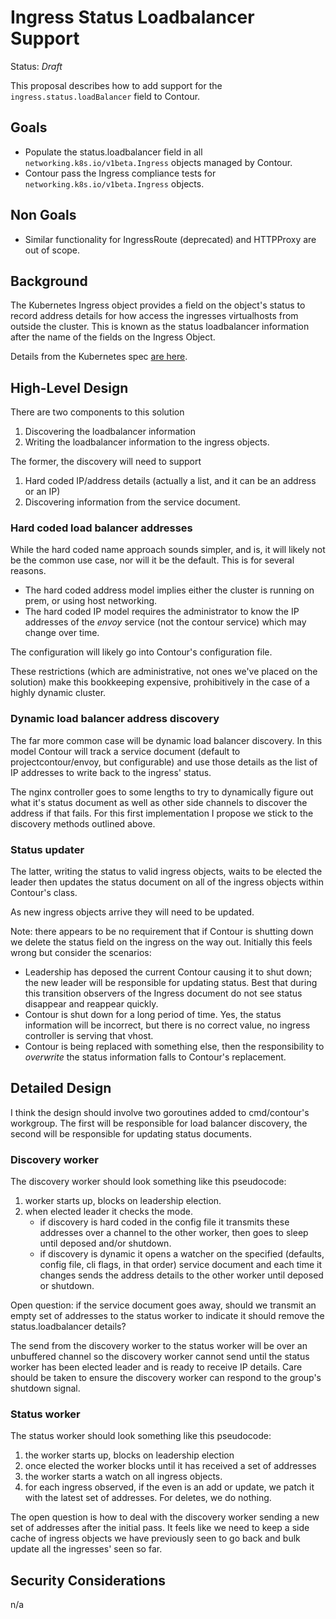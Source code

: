 # Ingress Status Loadbalancer Support

Status: _Draft_

This proposal describes how to add support for the `ingress.status.loadBalancer` field to Contour.

## Goals

- Populate the status.loadbalancer field in all `networking.k8s.io/v1beta.Ingress` objects managed by Contour.
- Contour pass the Ingress compliance tests for `networking.k8s.io/v1beta.Ingress` objects.

## Non Goals

- Similar functionality for IngressRoute (deprecated) and HTTPProxy are out of scope.

## Background

The Kubernetes Ingress object provides a field on the object's status to record address details for how access the ingresses virtualhosts from outside the cluster.
This is known as the status loadbalancer information after the name of the fields on the Ingress Object.

Details from the Kubernetes spec [are here](https://kubernetes.io/docs/reference/generated/kubernetes-api/v1.10/#loadbalancerstatus-v1-core).

## High-Level Design

There are two components to this solution

1. Discovering the loadbalancer information
2. Writing the loadbalancer information to the ingress objects.

The former, the discovery will need to support

1. Hard coded IP/address details (actually a list, and it can be an address or an IP)
2. Discovering information from the service document.

### Hard coded load balancer addresses

While the hard coded name approach sounds simpler, and is, it will likely not be the common use case, nor will it be the default.
This is for several reasons.

- The hard coded address model implies either the cluster is running on prem, or using host networking.
- The hard coded IP model requires the administrator to know the IP addresses of the _envoy_ service (not the contour service) which may change over time.

The configuration will likely go into Contour's configuration file.

These restrictions (which are administrative, not ones we've placed on the solution) make this bookkeeping expensive, prohibitively in the case of a highly dynamic cluster.

### Dynamic load balancer address discovery

The far more common case will be dynamic load balancer discovery.
In this model Contour will track a service document (default to projectcontour/envoy, but configurable) and use those details as the list of IP addresses to write back to the ingress' status.

The nginx controller goes to some lengths to try to dynamically figure out what it's status document as well as other side channels to discover the address if that fails.
For this first implementation I propose we stick to the discovery methods outlined above.

### Status updater

The latter, writing the status to valid ingress objects, waits to be elected the leader then updates the status document on all of the ingress objects within Contour's class.

As new ingress objects arrive they will need to be updated.

Note: there appears to be no requirement that if Contour is shutting down we delete the status field on the ingress on the way out.
Initially this feels wrong but consider the scenarios:

- Leadership has deposed the current Contour causing it to shut down; the new leader will be responsible for updating status. Best that during this transition observers of the Ingress document do not see status disappear and reappear quickly.
- Contour is shut down for a long period of time. Yes, the status information will be incorrect, but there is no correct value, no ingress controller is serving that vhost.
- Contour is being replaced with something else, then the responsibility to _overwrite_ the status information falls to Contour's replacement.

## Detailed Design

I think the design should involve two goroutines added to cmd/contour's workgroup.
The first will be responsible for load balancer discovery, the second will be responsible for updating status documents.

### Discovery worker

The discovery worker should look something like this pseudocode:

1. worker starts up, blocks on leadership election.
2. when elected leader it checks the mode.
    * if discovery is hard coded in the config file it transmits these addresses over a channel to the other worker, then goes to sleep until deposed and/or shutdown.
    * if discovery is dynamic it opens a watcher on the specified (defaults, config file, cli flags, in that order) service document and each time it changes sends the address details to the other worker until deposed or shutdown.

Open question: if the service document goes away, should we transmit an empty set of addresses to the status worker to indicate it should remove the status.loadbalancer details?

The send from the discovery worker to the status worker will be over an unbuffered channel so the discovery worker cannot send until the status worker has been elected leader and is ready to receive IP details.
Care should be taken to ensure the discovery worker can respond to the group's shutdown signal.

### Status worker

The status worker should look something like this pseudocode:

1. the worker starts up, blocks on leadership election
2. once elected the worker blocks until it has received a set of addresses
3. the worker starts a watch on all ingress objects.
4. for each ingress observed, if the even is an add or update, we patch it with the latest set of addresses. For deletes, we do nothing.

The open question is how to deal with the discovery worker sending a new set of addresses after the initial pass.
It feels like we need to keep a side cache of ingress objects we have previously seen to go back and bulk update all the ingresses' seen so far.

## Security Considerations

n/a
